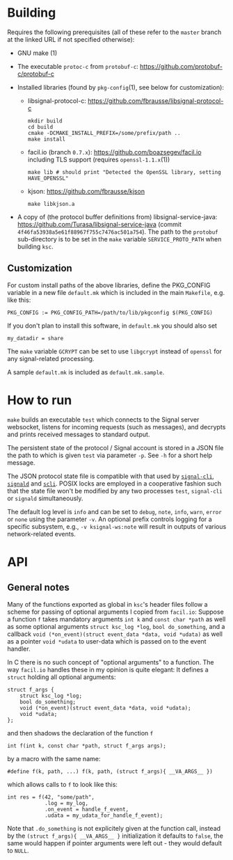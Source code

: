 Building
========
Requires the following prerequisites (all of these refer to the `master`
branch at the linked URL if not specified otherwise):

* GNU make (1)

* The executable `protoc-c` from `protobuf-c`: https://github.com/protobuf-c/protobuf-c

* Installed libraries (found by `pkg-config`(1), see below for customization):
  - libsignal-protocol-c: https://github.com/fbrausse/libsignal-protocol-c
    ```
    mkdir build
    cd build
    cmake -DCMAKE_INSTALL_PREFIX=/some/prefix/path ..
    make install
    ```
  - facil.io (branch `0.7.x`): https://github.com/boazsegev/facil.io
    including TLS support (requires `openssl-1.1.x`(1))
    ```
    make lib # should print "Detected the OpenSSL library, setting HAVE_OPENSSL"
    ```
  - kjson: https://github.com/fbrausse/kjson
    ```
    make libkjson.a
    ```

* A copy of (the protocol buffer definitions from)
  libsignal-service-java: https://github.com/Turasa/libsignal-service-java
  (commit `4f46fa53938a5e61f88967f755c7476ac501a754`).
  The path to the `protobuf` sub-directory is to be set in the `make` variable
  `SERVICE_PROTO_PATH` when building `ksc`.

Customization
-------------
For custom install paths of the above libraries, define the PKG_CONFIG variable
in a new file `default.mk` which is included in the main `Makefile`, e.g. like
this:
```
PKG_CONFIG := PKG_CONFIG_PATH=/path/to/lib/pkgconfig $(PKG_CONFIG)
```

If you don't plan to install this software, in `default.mk` you should also set
```
my_datadir = share
```

The `make` variable `GCRYPT` can be set to use `libgcrypt` instead of `openssl`
for any signal-related processing.

A sample `default.mk` is included as `default.mk.sample`.


How to run
==========
`make` builds an executable `test` which connects to the Signal server
websocket, listens for incoming requests (such as messages), and decrypts and
prints received messages to standard output.

The persistent state of the protocol / Signal account is stored in a JSON file
the path to which is given `test` via parameter `-p`. See `-h` for a short help
message.

The JSON protocol state file is compatible with that used by
[`signal-cli`](https://github.com/AsamK/signal-cli/),
[`signald`](https://gitlab.com/thefinn93/signald) and
[`scli`](https://github.com/fbrausse/scli).
POSIX locks are employed in a cooperative fashion such that the state file
won't be modified by any two processes `test`, `signal-cli` or `signald`
simultaneously.

The default log level is `info` and can be set to `debug`, `note`, `info`,
`warn`, `error` or `none` using the parameter `-v`. An optional prefix
controls logging for a specific subsystem, e.g., `-v ksignal-ws:note` will
result in outputs of various network-related events.

API
===
General notes
-------------
Many of the functions exported as global in `ksc`'s header files follow a
scheme for passing of optional arguments I copied from `facil.io`:
Suppose a function `f` takes mandatory arguments `int k` and `const char *path`
as well as some optional arguments `struct ksc_log *log`, `bool do_something`,
and a callback `void (*on_event)(struct event_data *data, void *udata)` as well
as a pointer `void *udata` to user-data which is passed on to the event handler.

In C there is no such concept of "optional arguments" to a function. The way
`facil.io` handles these in my opinion is quite elegant: It defines a
`struct` holding all optional arguments:
```
struct f_args {
	struct ksc_log *log;
	bool do_something;
	void (*on_event)(struct event_data *data, void *udata);
	void *udata;
};
```
and then shadows the declaration of the function `f`
```
int f(int k, const char *path, struct f_args args);
```
by a macro with the same name:
 ```
 #define f(k, path, ...) f(k, path, (struct f_args){ __VA_ARGS__ })
 ```
which allows calls to `f` to look like this:
```
int res = f(42, "some/path",
            .log = my_log,
            .on_event = handle_f_event,
            .udata = my_udata_for_handle_f_event);
```
Note that `.do_something` is not explicitely given at the function call,
instead by the `(struct f_args){ __VA_ARGS__ }` initialization it defaults to
`false`, the same would happen if pointer arguments were left out - they would
default to `NULL`.
